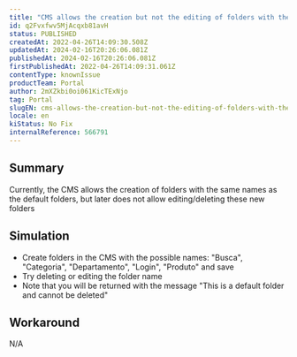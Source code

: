 ```yaml
---
title: "CMS allows the creation but not the editing of folders with the same names as the default ones"
id: q2Fvxfwv5MjAcqxb81avH
status: PUBLISHED
createdAt: 2022-04-26T14:09:30.508Z
updatedAt: 2024-02-16T20:26:06.081Z
publishedAt: 2024-02-16T20:26:06.081Z
firstPublishedAt: 2022-04-26T14:09:31.061Z
contentType: knownIssue
productTeam: Portal
author: 2mXZkbi0oi061KicTExNjo
tag: Portal
slugEN: cms-allows-the-creation-but-not-the-editing-of-folders-with-the-same-names-as-the-default-ones
locale: en
kiStatus: No Fix
internalReference: 566791
---
```


## Summary


Currently, the CMS allows the creation of folders with the same names as the default folders, but later does not allow editing/deleting these new folders



## Simulation


- Create folders in the CMS with the possible names: "Busca", "Categoria", "Departamento", "Login", "Produto" and save
- Try deleting or editing the folder name
- Note that you will be returned with the message "This is a default folder and cannot be deleted"



## Workaround


N/A

